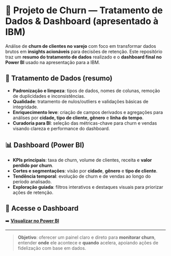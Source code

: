 # 🔄 Projeto de Churn — Tratamento de Dados & Dashboard (apresentado à IBM)

Análise de **churn de clientes no varejo** com foco em transformar dados brutos em **insights acionáveis** para decisões de retenção. Este repositório traz um **resumo do tratamento de dados** realizado e o **dashboard final no Power BI** usado na apresentação para a IBM.

## 🧹 Tratamento de Dados (resumo)
- **Padronização e limpeza**: tipos de dados, nomes de colunas, remoção de duplicidades e inconsistências.
- **Qualidade**: tratamento de nulos/outliers e validações básicas de integridade.
- **Enriquecimento leve**: criação de campos derivados e agregações para análises por **cidade, tipo de cliente, gênero** e **linha do tempo**.
- **Curadoria para BI**: seleção das métricas-chave para churn e vendas visando clareza e performance do dashboard.

## 📊 Dashboard (Power BI)
- **KPIs principais**: taxa de churn, volume de clientes, receita e **valor perdido por churn**.
- **Cortes e segmentações**: visão por **cidade**, **gênero** e **tipo de cliente**.
- **Tendência temporal**: evolução de churn e de vendas ao longo do período analisado.
- **Exploração guiada**: filtros interativos e destaques visuais para priorizar ações de retenção.

## 🔗 Acesse o Dashboard
➡️ **[Visualizar no Power BI](https://app.powerbi.com/view?r=eyJrIjoiMTYzNjY0ZjctYThjOS00NzJmLWJkM2UtZTNmZjQyMDcyYzJhIiwidCI6IjExZGJiZmUyLTg5YjgtNDU0OS1iZTEwLWNlYzM2NGU1OTU1MSIsImMiOjR9)**

---

> **Objetivo**: oferecer um painel claro e direto para **monitorar churn**, entender **onde** ele acontece e **quando** acelera, apoiando ações de fidelização com base em dados.
